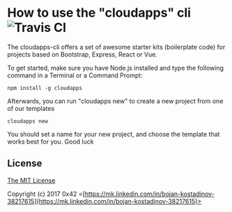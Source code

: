 # How to use the "cloudapps" cli  ![Travis CI](https://travis-ci.org/ox42/cloudapps-cli.svg?branch=master)

The cloudapps-cli offers a set of awesome starter kits (boilerplate code) for projects based on Bootstrap, Express, React or Vue.

To get started, make sure you have Node.js installed and type the following command in a Terminal or a Command Prompt:

```
npm install -g cloudapps
```



Afterwards, you can run "cloudapps new" to create a new project from one of our templates

```
cloudapps new
```

You should set a name for your new project, and choose the template that works best for you. Good luck




## License

[The MIT License](http://opensource.org/licenses/MIT)

Copyright (c) 2017 0x42 <[https://mk.linkedin.com/in/bojan-kostadinov-38217615](https://mk.linkedin.com/in/bojan-kostadinov-38217615)>
